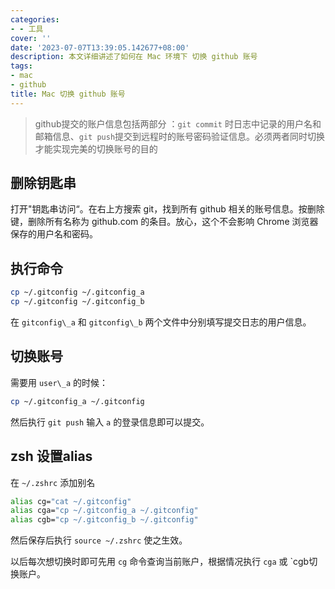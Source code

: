 ```yaml
---
categories:
- - 工具
cover: ''
date: '2023-07-07T13:39:05.142677+08:00'
description: 本文详细讲述了如何在 Mac 环境下 切换 github 账号
tags:
- mac
- github
title: Mac 切换 github 账号
---
```

> github提交的账户信息包括两部分 ：`git commit` 时日志中记录的用户名和邮箱信息、`git push`提交到远程时的账号密码验证信息。必须两者同时切换才能实现完美的切换账号的目的

## 删除钥匙串

打开"钥匙串访问“。在右上方搜索 git，找到所有 github 相关的账号信息。按删除键，删除所有名称为 github.com 的条目。放心，这个不会影响 Chrome 浏览器保存的用户名和密码。

## 执行命令

```bash
cp ~/.gitconfig ~/.gitconfig_a
cp ~/.gitconfig ~/.gitconfig_b
```

在 `gitconfig\_a` 和 `gitconfig\_b` 两个文件中分别填写提交日志的用户信息。

## 切换账号

需要用 `user\_a` 的时候：

```bash
cp ~/.gitconfig_a ~/.gitconfig
```

然后执行 `git push` 输入 `a` 的登录信息即可以提交。

## zsh 设置alias

在 `~/.zshrc` 添加别名

```bash
alias cg="cat ~/.gitconfig"
alias cga="cp ~/.gitconfig_a ~/.gitconfig"
alias cgb="cp ~/.gitconfig_b ~/.gitconfig"
```

然后保存后执行 `source ~/.zshrc` 使之生效。

以后每次想切换时即可先用 `cg` 命令查询当前账户，根据情况执行 `cga` 或 `cgb切换账户。

